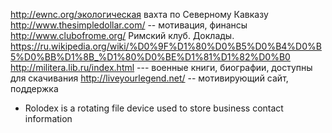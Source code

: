 http://ewnc.org/экологическая вахта по Северному Кавказу
http://www.thesimpledollar.com/ -- мотивация, финансы
http://www.clubofrome.org/ Римский клуб. Доклады.
https://ru.wikipedia.org/wiki/%D0%9F%D1%80%D0%B5%D0%B4%D0%B5%D0%BB%D1%8B_%D1%80%D0%BE%D1%81%D1%82%D0%B0
http://militera.lib.ru/index.html --- военные книги, биографии, доступны для скачивания
http://liveyourlegend.net/ -- мотивирующий сайт, поддержка

- Rolodex is a rotating file device used to store business contact information
